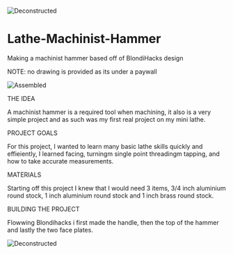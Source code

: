 ![Deconstructed](https://user-images.githubusercontent.com/36164850/129427886-16bed33e-453b-49a1-af57-15f602c5aec6.jpeg)
# Lathe-Machinist-Hammer
Making a machinist hammer based off of BlondiHacks design

NOTE: no drawing is provided as its under a paywall

![Assembled](https://user-images.githubusercontent.com/36164850/129427867-c6c90e94-dff7-4bea-84b7-b77bdf11c945.jpeg)


THE IDEA

A machinist hammer is a required tool when machining, it also is a very simple project and as such was my first real project on my mini lathe.

PROJECT GOALS

For this project, I wanted to learn many basic lathe skills quickly and effieiently, I learned facing, turningm single point threadingm tapping, and how to take accurate measurements.

MATERIALS

Starting off this project I knew that I would need 3 items, 3/4 inch aluminium round stock, 1 inch aluminium round stock and 1 inch brass round stock.


BUILDING THE PROJECT

Flowwing Blondihacks i first made the handle, then the top of the hammer and lastly the two face plates. 

![Deconstructed](https://user-images.githubusercontent.com/36164850/129427886-16bed33e-453b-49a1-af57-15f602c5aec6.jpeg)
